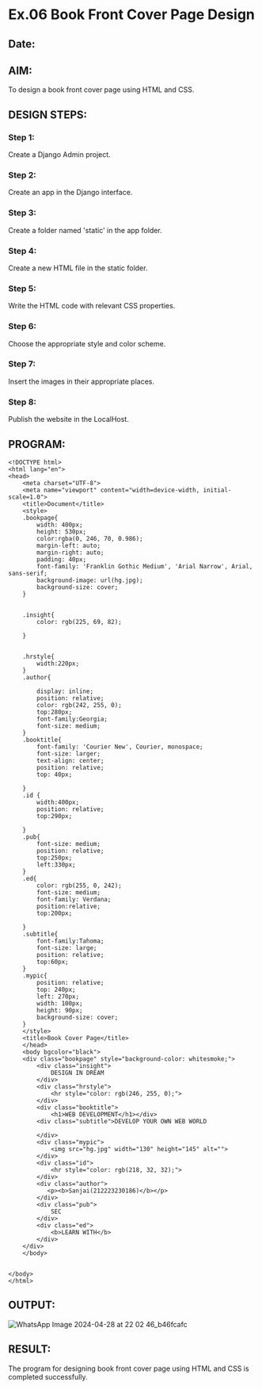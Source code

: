 # Ex.06 Book Front Cover Page Design
## Date:

## AIM:
To design a book front cover page using HTML and CSS.

## DESIGN STEPS:

### Step 1:
Create a Django Admin project.

### Step 2:
Create an app in the Django interface.

### Step 3:
Create a folder named 'static' in the app folder.

### Step 4:
Create a new HTML file in the static folder.

### Step 5:
Write the HTML code with relevant CSS properties.

### Step 6:
Choose the appropriate style and color scheme.

### Step 7:
Insert the images in their appropriate places.

### Step 8:
Publish the website in the LocalHost.

## PROGRAM:
```
<!DOCTYPE html>
<html lang="en">
<head>
    <meta charset="UTF-8">
    <meta name="viewport" content="width=device-width, initial-scale=1.0">
    <title>Document</title>
    <style>
    .bookpage{
        width: 400px;
        height: 530px;
        color:rgba(0, 246, 70, 0.986);
        margin-left: auto;
        margin-right: auto;
        padding: 40px;
        font-family: 'Franklin Gothic Medium', 'Arial Narrow', Arial, sans-serif;
        background-image: url(hg.jpg);
        background-size: cover;
    }
        
    
    .insight{
        color: rgb(225, 69, 82);
    
    }
    
    
    .hrstyle{
        width:220px;
    }
    .author{
    
        display: inline;
        position: relative;
        color: rgb(242, 255, 0);
        top:280px;
        font-family:Georgia;
        font-size: medium;
    }
    .booktitle{
        font-family: 'Courier New', Courier, monospace;
        font-size: larger;
        text-align: center;
        position: relative;
        top: 40px;
    
    }
    .id {
        width:400px;
        position: relative;
        top:290px;
        
    }
    .pub{
        font-size: medium;
        position: relative;
        top:250px;
        left:330px;
    }
    .ed{
        color: rgb(255, 0, 242);
        font-size: medium;
        font-family: Verdana;
        position:relative;
        top:200px;
    
    }
    .subtitle{
        font-family:Tahoma;
        font-size: large;
        position: relative;
        top:60px;
    }
    .mypic{
        position: relative;
        top: 240px;
        left: 270px;
        width: 100px;
        height: 90px;
        background-size: cover;
    }
    </style>
    <title>Book Cover Page</title>
    </head>
    <body bgcolor="black">
    <div class="bookpage" style="background-color: whitesmoke;">
        <div class="insight">
            DESIGN IN DREAM
        </div>
        <div class="hrstyle">
            <hr style="color: rgb(246, 255, 0);">
        </div>
        <div class="booktitle">
            <h1>WEB DEVELOPMENT</h1></div>
        <div class="subtitle">DEVELOP YOUR OWN WEB WORLD
             
        </div>
        <div class="mypic">
            <img src="hg.jpg" width="130" height="145" alt="">
        </div>
        <div class="id">
            <hr style="color: rgb(218, 32, 32);">
        </div>
        <div class="author">
           <p><b>Sanjai(212223230186)</b></p>
        </div>
        <div class="pub">
            SEC
        </div>
        <div class="ed">
            <b>LEARN WITH</b>
        </div>
    </div>
    </body>


</body>
</html>
```


## OUTPUT:
![WhatsApp Image 2024-04-28 at 22 02 46_b46fcafc](https://github.com/Sanjaikee/cover/assets/150231888/8d55cf33-de95-4b13-ac44-78a595bde780)



## RESULT:
The program for designing book front cover page using HTML and CSS is completed successfully.
